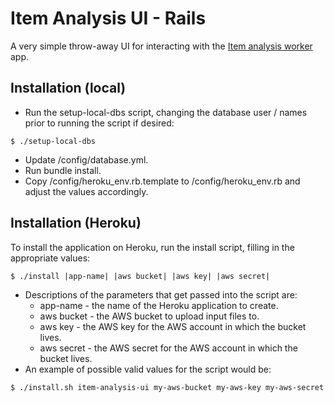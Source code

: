 # Item Analysis UI - Rails

A very simple throw-away UI for interacting with the [Item analysis worker](https://github.com/riebeekn/item-analysis-worker) app.

## Installation (local)
* Run the setup-local-dbs script, changing the database user / names prior to running the script if desired:
```
$ ./setup-local-dbs
```
* Update /config/database.yml.
* Run bundle install.
* Copy /config/heroku_env.rb.template to /config/heroku_env.rb and adjust the values accordingly.

## Installation (Heroku)
To install the application on Heroku, run the install script, filling in the appropriate values:

```
$ ./install |app-name| |aws bucket| |aws key| |aws secret|
```

* Descriptions of the parameters that get passed into the script are:
    * app-name - the name of the Heroku application to create.
    * aws bucket - the AWS bucket to upload input files to.
    * aws key - the AWS key for the AWS account in which the bucket lives.
    * aws secret - the AWS secret for the AWS account in which the bucket lives.
* An example of possible valid values for the script would be:

```
$ ./install.sh item-analysis-ui my-aws-bucket my-aws-key my-aws-secret
```

